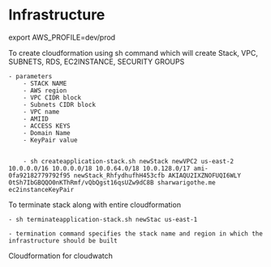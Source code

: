 # Infrastructure

export AWS_PROFILE=dev/prod

To create cloudformation using sh command which will create Stack, VPC, SUBNETS, RDS, EC2INSTANCE, SECURITY GROUPS

    - parameters
        - STACK NAME
        - AWS region
        - VPC CIDR block
        - Subnets CIDR block
        - VPC name
        - AMIID
        - ACCESS KEYS
        - Domain Name
        - KeyPair value
        

        - sh createapplication-stack.sh newStack newVPC2 us-east-2 10.0.0.0/16 10.0.0.0/18 10.0.64.0/18 10.0.128.0/17 ami-0fa92182779792f95 newStack_RhfydhufhH453cfb AKIAQU2IXZNOFUQI6WLY 0tSh7IbGBQQO0nKThRmf/vQbQgst16qsUZw9dC8B sharwarigothe.me ec2instanceKeyPair

To terminate stack along with entire cloudformation

    - sh terminateapplication-stack.sh newStac us-east-1

    - termination command specifies the stack name and region in which the infrastructure should be built

Cloudformation for cloudwatch